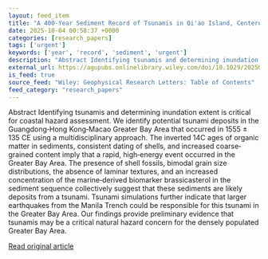 ```yaml
---
layout: feed_item
title: "A 400‐Year Sediment Record of Tsunamis in Qi'ao Island, Centered at Guangdong‐Hong Kong‐Macao Greater Bay Area"
date: 2025-10-04 00:58:37 +0000
categories: [research_papers]
tags: ['urgent']
keywords: ['year', 'record', 'sediment', 'urgent']
description: "Abstract Identifying tsunamis and determining inundation extent is critical for coastal hazard assessment"
external_url: https://agupubs.onlinelibrary.wiley.com/doi/10.1029/2025GL117291?af=R
is_feed: true
source_feed: "Wiley: Geophysical Research Letters: Table of Contents"
feed_category: "research_papers"
---
```


Abstract Identifying tsunamis and determining inundation extent is critical for coastal hazard assessment. We identify potential tsunami deposits in the Guangdong‐Hong Kong‐Macao Greater Bay Area that occurred in 1555 ± 135 CE using a multidisciplinary approach. The inverted 14C ages of organic matter in sediments, consistent dating of shells, and increased coarse‐grained content imply that a rapid, high‐energy event occurred in the Greater Bay Area. The presence of shell fossils, bimodal grain size distributions, the absence of laminar textures, and an increased concentration of the marine‐derived biomarker brassicasterol in the sediment sequence collectively suggest that these sediments are likely deposits from a tsunami. Tsunami simulations further indicate that larger earthquakes from the Manila Trench could be responsible for this tsunami in the Greater Bay Area. Our findings provide preliminary evidence that tsunamis may be a critical natural hazard concern for the densely populated Greater Bay Area.

[Read original article](https://agupubs.onlinelibrary.wiley.com/doi/10.1029/2025GL117291?af=R)
